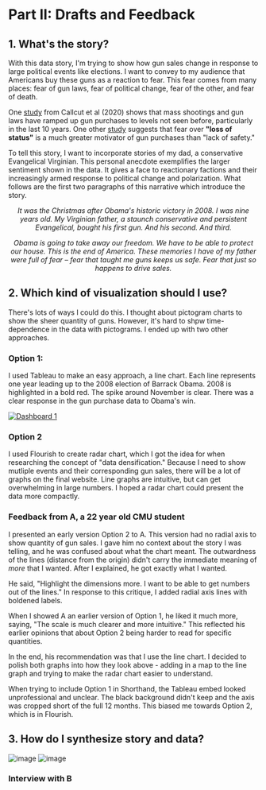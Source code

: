 # Part II: Drafts and Feedback

## 1. What's the story?

With this data story, I'm trying to show how gun sales change in response to large political events like elections. I want to convey to my audience that Americans buy these guns as a reaction to fear. This fear comes from many places: fear of gun laws, fear of political change, fear of the other, and fear of death. 

One [study](https://www.ncbi.nlm.nih.gov/pmc/articles/PMC7369030/) from Callcut et al (2020) shows that mass shootings and gun laws have ramped up gun purchases to levels not seen before, particularly in the last 10 years.  One other [study](https://www.tandfonline.com/doi/abs/10.1080/0735648X.2021.1997787?journalCode=rjcj20) suggests that fear over **"loss of status"** is a much greater motivator of gun purchases than "lack of safety."

To tell this story, I want to incorporate stories of my dad, a conservative Evangelical Virginian. This personal anecdote exemplifies the larger sentiment shown in the data. It gives a face to reactionary factions and their increasingly armed response to political change and polarization. What follows are the first two paragraphs of this narrative which introduce the story.

<p style="text-align: center;"><i> It was the Christmas after Obama's historic victory in 2008. I was nine years old. My Virginian father, a staunch conservative and persistent Evangelical, bought his first gun. And his second. And third.</i></p>

<p style="text-align: center;"><i>Obama is going to take away our freedom. We have to be able to protect our house. This is the end of America. These memories I have of my father were full of fear – fear that taught me guns keeps us safe. Fear that just so happens to drive sales.</i></p>


## 2. Which kind of visualization should I use?
There's lots of ways I could do this. I thought about pictogram charts to show the sheer quantity of guns. However, it's hard to shpw time-dependence in the data with pictograms. I ended up with two other approaches.

### **Option 1**:
I used Tableau to make an easy approach, a line chart. Each line represents one year leading up to the 2008 election of Barrack Obama. 2008 is highlighted in a bold red. The spike around November is clear. There was a clear response in the gun purchase data to Obama's win.

<div class='tableauPlaceholder' id='viz1669862555776' style='position: relative'><noscript><a href='#'><img alt='Dashboard 1 ' src='https:&#47;&#47;public.tableau.com&#47;static&#47;images&#47;Gr&#47;Graph1Final&#47;Dashboard1&#47;1_rss.png' style='border: none' /></a></noscript><object class='tableauViz'  style='display:none;'><param name='host_url' value='https%3A%2F%2Fpublic.tableau.com%2F' /> <param name='embed_code_version' value='3' /> <param name='site_root' value='' /><param name='name' value='Graph1Final&#47;Dashboard1' /><param name='tabs' value='no' /><param name='toolbar' value='yes' /><param name='static_image' value='https:&#47;&#47;public.tableau.com&#47;static&#47;images&#47;Gr&#47;Graph1Final&#47;Dashboard1&#47;1.png' /> <param name='animate_transition' value='yes' /><param name='display_static_image' value='yes' /><param name='display_spinner' value='yes' /><param name='display_overlay' value='yes' /><param name='display_count' value='yes' /><param name='language' value='en-US' /><param name='filter' value='publish=yes' /></object></div>                <script type='text/javascript'>                    
  var divElement = document.getElementById('viz1669862555776');                    
  var vizElement = divElement.getElementsByTagName('object')[0];                   
  if ( divElement.offsetWidth > 800 ) { vizElement.style.width='1000px';vizElement.style.height='827px';} else if ( divElement.offsetWidth > 500 ) { vizElement.style.width='1000px';vizElement.style.height='827px';} else { vizElement.style.width='100%';vizElement.style.height='727px';}                    
  var scriptElement = document.createElement('script');                    
  scriptElement.src = 'https://public.tableau.com/javascripts/api/viz_v1.js';                    
  vizElement.parentNode.insertBefore(scriptElement, vizElement);                
</script>

### **Option 2**
I used Flourish to create radar chart, which I got the idea for when researching the concept of "data densification." Because I need to show mutliple events and their corresponding gun sales, there will be a lot of graphs on the final website. Line graphs are intuitive, but can get overwhelming in large numbers. I hoped a radar chart could present the data more compactly.

<div class="flourish-embed flourish-radar" data-src="visualisation/11997932"><script src="https://public.flourish.studio/resources/embed.js"></script></div>

### Feedback from A, a 22 year old CMU student
I presented an early version Option 2 to A. This version had no radial axis to show quantity of gun sales. I gave him no context about the story I was telling, and he was confused about what the chart meant. The outwardness of the lines (distance from the origin) didn't carry the immediate meaning of *more* that I wanted. After I explained, he got exactly what I wanted. 

He said, "Highlight the dimensions more. I want to be able to get numbers out of the lines." In response to this critique, I added radial axis lines with boldened labels. 

When I showed A an earlier version of Option 1, he liked it much more, saying, "The scale is much clearer and more intuitive." This reflected his earlier opinions that about Option 2 being harder to read for specific quantities. 

In the end, his recommendation was that I use the line chart. I decided to polish both graphs into how they look above - adding in a map to the line graph and trying to make the radar chart easier to understand.

When trying to include Option 1 in Shorthand, the Tableau embed looked unprofessional and unclear. The black background didn't keep and the axis was cropped short of the full 12 months. This biased me towards Option 2, which is in Flourish.

## 3. How do I synthesize story and data?

![image](https://user-images.githubusercontent.com/39631332/204962854-c11fda9f-9594-4c9a-a5a8-912b5841378c.png)
![image](https://user-images.githubusercontent.com/39631332/204962798-8b92cafe-41dd-416a-a91d-f144288cc43c.png)

### Interview with B 
